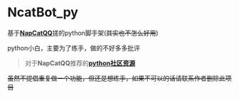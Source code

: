 # NcatBot_py
基于[**NapCatQQ**](https://github.com/NapNeko/NapCatQQ)搓的python脚手架(~~其实也不怎么好用~~)

python小白，主要为了练手，做的不好多多批评

> 对于**NapCatQQ**推荐的[**python社区资源**](https://github.com/liyihao1110/NcatBot)

~~虽然不提倡重复做一个功能，但还是想练手，如果不可以的话请联系作者删除此项目~~
